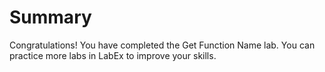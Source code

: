 # Summary

Congratulations! You have completed the Get Function Name lab. You can practice more labs in LabEx to improve your skills.
